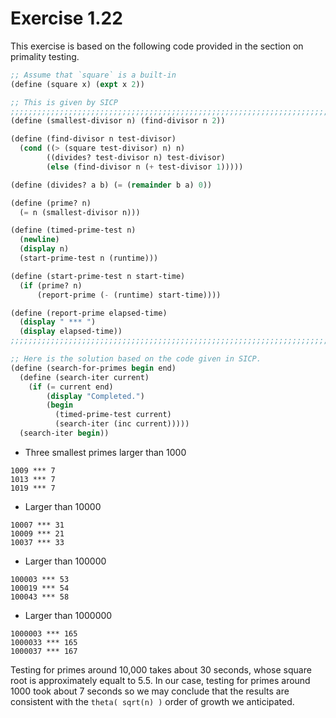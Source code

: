 # Exercise 1.22

This exercise is based on the following code provided in the section on primality testing.

```scheme
;; Assume that `square` is a built-in
(define (square x) (expt x 2))

;; This is given by SICP
;;;;;;;;;;;;;;;;;;;;;;;;;;;;;;;;;;;;;;;;;;;;;;;;;;;;;;;;;;;;;;;;;;;;;;;;;;;;;;;;
(define (smallest-divisor n) (find-divisor n 2))

(define (find-divisor n test-divisor)
  (cond ((> (square test-divisor) n) n)
        ((divides? test-divisor n) test-divisor)
        (else (find-divisor n (+ test-divisor 1)))))

(define (divides? a b) (= (remainder b a) 0))

(define (prime? n)
  (= n (smallest-divisor n)))

(define (timed-prime-test n)
  (newline)
  (display n)
  (start-prime-test n (runtime)))

(define (start-prime-test n start-time)
  (if (prime? n)
      (report-prime (- (runtime) start-time))))

(define (report-prime elapsed-time)
  (display " *** ")
  (display elapsed-time))
;;;;;;;;;;;;;;;;;;;;;;;;;;;;;;;;;;;;;;;;;;;;;;;;;;;;;;;;;;;;;;;;;;;;;;;;;;;;;;;;

;; Here is the solution based on the code given in SICP.
(define (search-for-primes begin end)
  (define (search-iter current)
    (if (= current end)
        (display "Completed.")
        (begin
          (timed-prime-test current)
          (search-iter (inc current)))))
  (search-iter begin))
```

* Three smallest primes larger than 1000

```
1009 *** 7
1013 *** 7
1019 *** 7
```

* Larger than 10000

```
10007 *** 31
10009 *** 21
10037 *** 33
```

* Larger than 100000

```
100003 *** 53
100019 *** 54
100043 *** 58
```

* Larger than 1000000

```
1000003 *** 165
1000033 *** 165
1000037 *** 167
```

Testing for primes around 10,000 takes about 30 seconds, whose square root is approximately equalt to 5.5. In our case, testing for primes around 1000 took about 7 seconds so we may conclude that the results are consistent with the ```theta( sqrt(n) )``` order of growth we anticipated.
